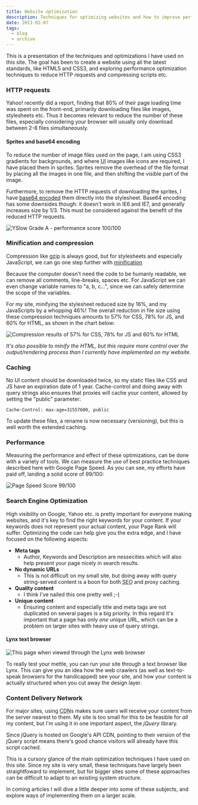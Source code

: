 ```yaml
---
title: Website optimization
description: Techniques for optimizing websites and how to improve performance by reducing HTTP requests and minifying scripts.
date: 2011-02-07
tags:
  - blog
  - archive
---
```


This is a presentation of the techniques and optimizations I have used on this site. The goal has been to create a website using all the latest standards, like HTML5 and CSS3, and exploring performance optimization techniques to reduce HTTP requests and compressing scripts etc.

<!-- more-->

### HTTP requests

Yahoo! recently did a report, finding that 80% of their page loading time was spent on the front-end, primarily downloading files like images, stylesheets etc. Thus it becomes relevant to reduce the number of these files, especially considering your browser will usually only download between 2-8 files simultaneously.

#### Sprites and base64 encoding

<div class="floatright">
    <span class="linkedin"></span>
    <span class="facebook"></span>
    <span class="twitter"></span>
</div>

To reduce the number of image files used on the page, I am using CSS3 gradients for backgrounds, and where <abbr title="title='User Interface'">UI</abbr> images like icons are required, I have placed them in sprites. Sprites remove the overhead of the file format by placing all the images in one file, and then shifting the visible part of the image.

Furthermore, to remove the HTTP requests of downloading the sprites, I have [base64 encoded](/tools/base64/ "Tools: Base64 Encoder") them directly into the stylesheet. Base64 encoding has some downsides though: it doesn't work in IE6 and IE7, and generally increases size by 1/3. This must be considered against the benefit of the reduced HTTP requests.

![YSlow Grade A - performance score 100/100](/images/blog/site-optimization/yslow-smallsite.png)

### Minification and compression

Compression like <abbr title="GNU zip">gzip</abbr> is always good, but for stylesheets and especially JavaScript, we can go one step further with [minification](/tools/minifier/ "Tools: Script Minifier")

Because the computer doesn't need the code to be humanly readable, we can remove all comments, line-breaks, spaces etc. For JavaScript we can even change variable names to "a, b, c...", since we can safely determine the scope of the variables.

For my site, minifying the stylesheet reduced size by 16%, and my JavaScripts by a whopping 46%! The overall reduction in file size using these compression techniques amounts to 57% for CSS, 78% for JS, and 60% for HTML, as shown in the chart below:

![Compression results of 57% for CSS, 78% for JS and 60% for HTML](/images/blog/site-optimization/compression.png)

_It's also possible to minify the HTML, but this require more control over the output/rendering process than I currently have implemented on my website._

### Caching

No UI content should be downloaded twice, so my static files like CSS and JS have an expiration date of 1 year. Cache-control and doing away with query strings also ensures that proxies will cache your content, allowed by setting the "public" parameter:

    Cache-Control: max-age=31557600, public

To update these files, a rename is now necessary (versioning), but this is well worth the extended caching.

### Performance

Measuring the performance and effect of these optimizations, can be done with a variety of tools. We can measure the use of best practice techniques described here with Google Page Speed. As you can see, my efforts have paid off, landing a solid score of 99/100:

![Page Speed Score 99/100](/images/blog/site-optimization/page-speed.png)

### Search Engine Optimization

High visibility on Google, Yahoo etc. is pretty important for everyone making websites, and it's key to find the right keywords for your content. If your keywords does not represent your actual content, your Page Rank will suffer.
Optimizing the code can help give you the extra edge, and I have focused on the following aspects:

* __Meta tags__
    - Author, Keywords and Description are nessecities which will also help present your page nicely in search results.
* __No dynamic URLs__
    -  This is not difficult on my small site, but doing away with query string-served content is a boon for both <abbr title="Search Engine Optimization">SEO</abbr> and proxy caching.
* __Quality content__
    - I think I've nailed this one pretty well ;-)
* __Unique content__
    - Ensuring content and especially title and meta tags are not duplicated on several pages is a big priority. In this regard it's important that a page has only _one_ unique URL, which can be a problem on larger sites with heavy use of query strings.

#### Lynx text browser

![This page when viewed through the Lynx web browser](/images/blog/site-optimization/lynx.png)

To really test your mettle, you can run your site through a text browser like Lynx. This can give you an idea how the web crawlers (as well as text-to-speak browsers for the handicapped) see your site, and how your content is actually structured when you cut away the design layer.

### Content Delivery Network

For major sites, using <abbr title="Content Delivery Network">CDN</abbr>s makes sure users will receive your content from the server nearest to them. My site is too small for this to be feasible for _all_ my content, but I'm using it in one important aspect, the _jQuery_ library.

Since jQuery is hosted on Google's API CDN, pointing to their version of the jQuery script means there's good chance visitors will already have this script cached.

This is a cursory glance of the main optimization techniques I have used on this site. Since my site is very small, these techniques have largely been straightfoward to implement, but for bigger sites some of these approaches can be difficult to adapt to an existing system structure.

In coming articles I will dive a little deeper into some of these subjects, and explore ways of implementing them on a larger scale.
